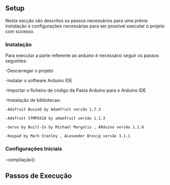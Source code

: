 

## Setup 
Nesta secção são descritos os passos necessários para uma prévia instalação e configurações necessárias para ser possível executar o projeto com sucesso. 

### Instalação

Para executar a parte referente ao arduino é necessário seguir os passos seguintes:

-Descarregar o projeto

-Instalar o software Arduino IDE

-Importar o ficheiro de código da Pasta Arduino para o Arduino IDE

-Instalação de bibliotecas:

    -Adafruit BusioO by Adamfruit versão 1.7.3
    
    -Adafruit STMPE610 by adamfruit versão 1.1.3
    
    -Servo by Built-In by Michael Margolis , ARduino versão 1.1.6
    
    -Keypad by Mark Stanley , ALexander Brevig versão 3.1.1


### Configurações Iniciais 
-compilação()


## Passos de Execução


